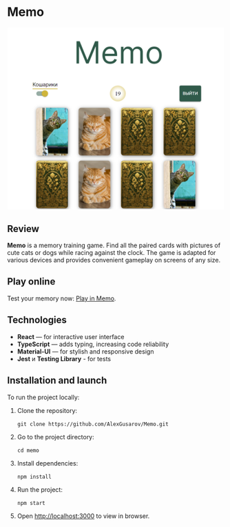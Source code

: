 # Memo

![Memo Game screenshot](./src/images/screenshot-game.png#center)

## Review

**Memo** is a memory training game. Find all the paired cards with pictures of cute cats or dogs while racing against the clock. The game is adapted for various devices and provides convenient gameplay on screens of any size.

## Play online

Test your memory now: [Play in Memo](https://memorium-card.netlify.app/).

## Technologies

- **React** — for interactive user interface
- **TypeScript** — adds typing, increasing code reliability
- **Material-UI** — for stylish and responsive design
- **Jest** и **Testing Library** - for tests

## Installation and launch
To run the project locally:

1. Clone the repository:

   ```
   git clone https://github.com/AlexGusarov/Memo.git
   ```
2. Go to the project directory:

   ```
   cd memo
   ```
3. Install dependencies:

   ```
   npm install
   ```
4. Run the project:

   ```
   npm start
   ```
5. Open [http://localhost:3000](http://localhost:3000) to view in browser.


